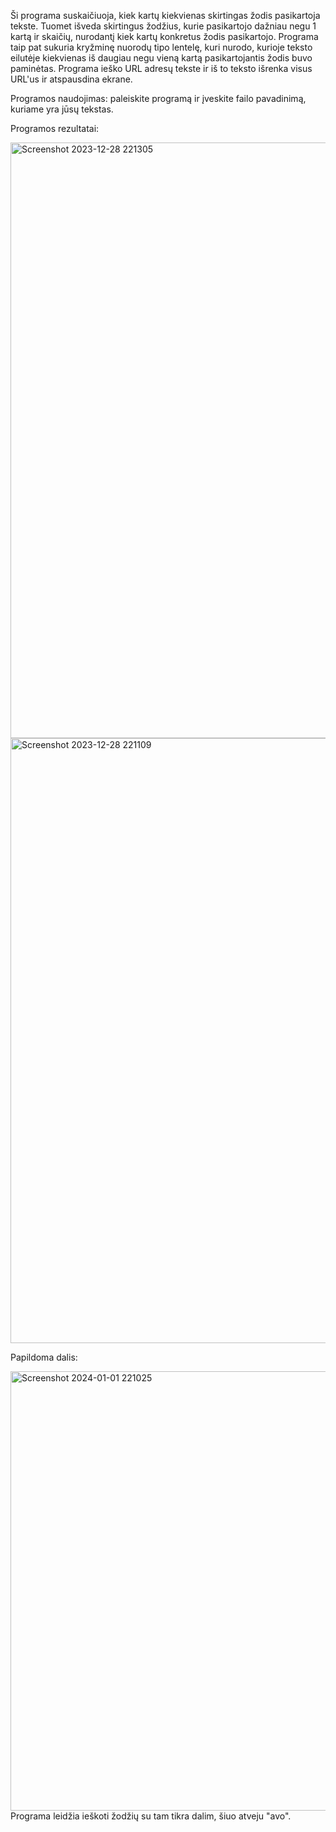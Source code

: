 Ši programa suskaičiuoja, kiek kartų kiekvienas skirtingas žodis pasikartoja tekste. Tuomet išveda skirtingus žodžius, kurie pasikartojo dažniau negu 1 kartą ir skaičių, nurodantį kiek kartų konkretus žodis pasikartojo.
Programa taip pat sukuria kryžminę nuorodų tipo lentelę, kuri nurodo, kurioje teksto eilutėje kiekvienas iš daugiau negu vieną kartą pasikartojantis žodis buvo paminėtas.
Programa ieško URL adresų tekste ir iš to teksto išrenka visus URL'us ir atspausdina ekrane.

Programos naudojimas: paleiskite programą ir įveskite failo pavadinimą, kuriame yra jūsų tekstas.

Programos rezultatai:

<img width="953" alt="Screenshot 2023-12-28 221305" src="https://github.com/edabarsteigaite/egzaminas/assets/145291058/ffee1308-451e-43f9-bd84-dfe5e73b784b">

<img width="968" alt="Screenshot 2023-12-28 221109" src="https://github.com/edabarsteigaite/egzaminas/assets/145291058/c4e0eae5-00e5-46be-a4b8-689593c76ff4">

Papildoma dalis:

<img width="703" alt="Screenshot 2024-01-01 221025" src="https://github.com/edabarsteigaite/egzaminas/assets/145291058/4dd7ddaf-d60f-401a-9dfe-04c90237856b">
Programa leidžia ieškoti žodžių su tam tikra dalim, šiuo atveju "avo".

